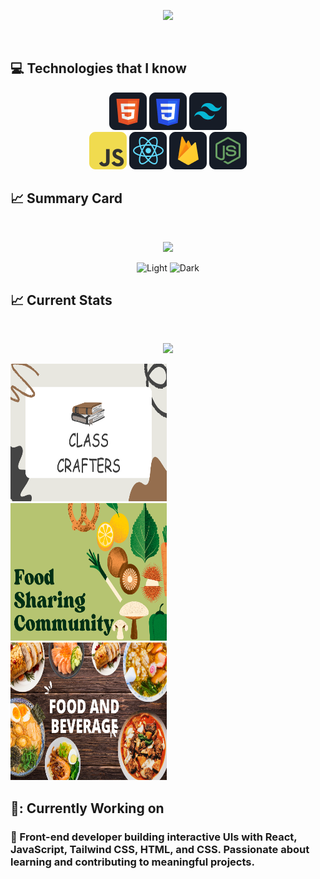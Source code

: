 <p align="center">
  <img src="https://i.ibb.co/SDgFz2m/How-To-Make-Gradient-Shape.png">
</p>

<br />

## :computer: Technologies that I know

<p align="center">
  <img src="/assests/HTML.png">
  <img src="/assests/css.png">
  <img src="/assests/tailwind.png">
  <br />
  <img src="/assests/JavaScript.png">
  <img src="/assests/react.png">
  <img src="/assests/firebase.png">
  <img src="/assests/node.png">
</p>

## :chart_with_upwards_trend: Summary Card

<br />
<p align="center">
  <img width="60%" src="http://github-profile-summary-cards.vercel.app/api/cards/profile-details?username=shajjad00&theme=github_dark" />
  <p align="center">
  <img alt="Light" src="http://github-profile-summary-cards.vercel.app/api/cards/most-commit-language?username=shajjad00&theme=github_dark"   width="45%">
  <img alt="Dark" src="http://github-profile-summary-cards.vercel.app/api/cards/stats?username=shajjad00&theme=github_dark"  width="45%">
</p>
</p>

## :chart_with_upwards_trend: Current Stats

<br />
<p align="center">
  <img width="60%" src="https://github-readme-streak-stats.herokuapp.com?user=shajjad00&theme=react&card_width=499" />
</p>

<p align="center">
  <div  >
    <img height="220" width="250" src="./assests/Class crafers.png">
  </div>
    <div  >
    <img height="220" width="250" src="./assests/Food Tracker.png">
  </div>
    <div  >
    <img height="220" width="250" src="./assests/food and beverage.png">
  </div>
</p>

## :briefcase:: Currently Working on

### 🌱 Front-end developer building interactive UIs with React, JavaScript, Tailwind CSS, HTML, and CSS. Passionate about learning and contributing to meaningful projects.

